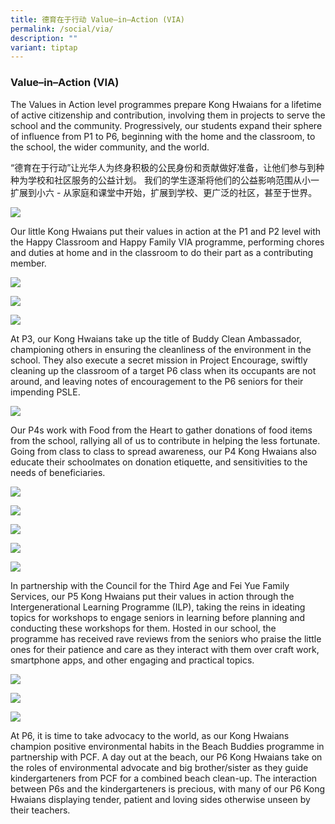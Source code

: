 ```yaml
---
title: 德育在于行动 Value–in–Action (VIA)
permalink: /social/via/
description: ""
variant: tiptap
---
```

### Value–in–Action (VIA)

The Values in Action level programmes prepare Kong Hwaians for a lifetime of active citizenship and contribution, involving them in projects to serve the school and the community. Progressively, our students expand their sphere of influence from P1 to P6, beginning with the home and the classroom, to the school, the wider community, and the world. 

“德育在于行动”让光华人为终身积极的公民身份和贡献做好准备，让他们参与到种种为学校和社区服务的公益计划。 我们的学生逐渐将他们的公益影响范围从小一扩展到小六 \- 从家庭和课堂中开始，扩展到学校、更广泛的社区，甚至于世界。

![](/images/via1.png)

Our little Kong Hwaians put their values in action at the P1 and P2 level with the Happy Classroom and Happy Family VIA programme, performing chores and duties at home and in the classroom to do their part as a contributing member.

![](/images/via2.png)

![](/images/via3.png)

![](/images/via4.png)

At P3, our Kong Hwaians take up the title of Buddy Clean Ambassador, championing others in ensuring the cleanliness of the environment in the school. They also execute a secret mission in Project Encourage, swiftly cleaning up the classroom of a target P6 class when its occupants are not around, and leaving notes of encouragement to the P6 seniors for their impending PSLE.


![](/images/via5.png)

Our P4s work with Food from the Heart to gather donations of food items from the school, rallying all of us to contribute in helping the less fortunate. Going from class to class to spread awareness, our P4 Kong Hwaians also educate their schoolmates on donation etiquette, and sensitivities to the needs of beneficiaries.

![](/images/via7.png)

![](/images/via8.png)

![](/images/via9.png)

![](/images/via10.png)

![](/images/via11.png)

In partnership with the Council for the Third Age and Fei Yue Family Services, our P5 Kong Hwaians put their values in action through the Intergenerational Learning Programme (ILP), taking the reins in ideating topics for workshops to engage seniors in learning before planning and conducting these workshops for them. Hosted in our school, the programme has received rave reviews from the seniors who praise the little ones for their patience and care as they interact with them over craft work, smartphone apps, and other engaging and practical topics.

![](/images/via12.png)

![](/images/via13.png)

![](/images/via14.png)

At P6, it is time to take advocacy to the world, as our Kong Hwaians champion positive environmental habits in the Beach Buddies programme in partnership with PCF. A day out at the beach, our P6 Kong Hwaians take on the roles of environmental advocate and big brother/sister as they guide kindergarteners from PCF for a combined beach clean-up. The interaction between P6s and the kindergarteners is precious, with many of our P6 Kong Hwaians displaying tender, patient and loving sides otherwise unseen by their teachers.